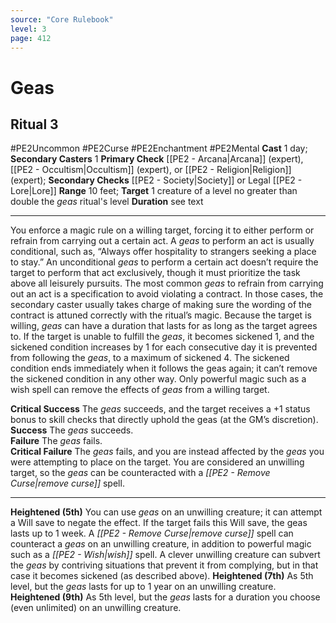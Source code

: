 ```yaml
---
source: "Core Rulebook"
level: 3
page: 412
---
```


# Geas
## Ritual 3
#PE2Uncommon #PE2Curse #PE2Enchantment #PE2Mental 
**Cast** 1 day; **Secondary Casters** 1
**Primary Check** [[PE2 - Arcana|Arcana]] (expert), [[PE2 - Occultism|Occultism]] (expert), or [[PE2 - Religion|Religion]] (expert); **Secondary Checks** [[PE2 - Society|Society]] or Legal [[PE2 - Lore|Lore]]
**Range** 10 feet; **Target** 1 creature of a level no greater than double the *geas* ritual's level
**Duration** see text

-----
You enforce a magic rule on a willing target, forcing it to either perform or refrain from carrying out a certain act. A *geas* to perform an act is usually conditional, such as, “Always offer hospitality to strangers seeking a place to stay.” An unconditional *geas* to perform a certain act doesn’t require the target to perform that act exclusively, though it must prioritize the task above all leisurely pursuits. The most common *geas* to refrain from carrying out an act is a specification to avoid violating a contract. In those cases, the secondary caster usually takes charge of making sure the wording of the contract is attuned correctly with the ritual’s magic. Because the target is willing, *geas* can have a duration that lasts for as long as the target agrees to. If the target is unable to fulfill the *geas*, it becomes sickened 1, and the sickened condition increases by 1 for each consecutive day it is prevented from following the *geas*, to a maximum of sickened 4. The sickened condition ends immediately when it follows the geas again; it can’t remove the sickened condition in any other way. Only powerful magic such as a wish spell can remove the effects of *geas* from a willing target.  

**Critical Success** The *geas* succeeds, and the target receives a +1 status bonus to skill checks that directly uphold the geas (at the GM’s discretion).  
**Success** The *geas* succeeds.  
**Failure** The *geas* fails.  
**Critical Failure** The *geas* fails, and you are instead affected by the *geas* you were attempting to place on the target. You are considered an unwilling target, so the *geas* can be counteracted with a *[[PE2 - Remove Curse|remove curse]]* spell.

---
**Heightened (5th)** You can use *geas* on an unwilling creature; it can attempt a Will save to negate the effect. If the target fails this Will save, the geas lasts up to 1 week. A *[[PE2 - Remove Curse|remove curse]]* spell can counteract a *geas* on an unwilling creature, in addition to powerful magic such as a *[[PE2 - Wish|wish]]* spell. A clever unwilling creature can subvert the *geas* by contriving situations that prevent it from complying, but in that case it becomes sickened (as described above).
**Heightened (7th)** As 5th level, but the *geas* lasts for up to 1 year on an unwilling creature.
**Heightened (9th)** As 5th level, but the *geas* lasts for a duration you choose (even unlimited) on an unwilling creature.